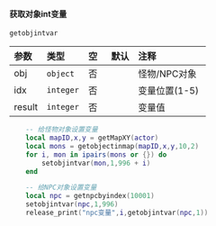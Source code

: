 #### 获取对象int变量

`getobjintvar`

| 参数   | 类型      | 空   | 默认 | 注释          |
| :----- | :-------- | :--- | :--- | :------------ |
| obj    | `object`  | 否   |      | 怪物/NPC对象  |
| idx    | `integer` | 否   |      | 变量位置(1-5)|
| result | `integer` | 否   |      | 变量值        |

```lua
    -- 给怪物对象设置变量
    local mapID,x,y = getMapXY(actor)
    local mons = getobjectinmap(mapID,x,y,10,2)
    for i, mon in ipairs(mons or {}) do
        setobjintvar(mon,1,996 + i)
    end

    -- 给NPC对象设置变量
    local npc = getnpcbyindex(10001)
    setobjintvar(npc,1,996)
    release_print("npc变量",i,getobjintvar(npc,1))
```

